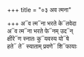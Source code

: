 +++
title = "०३ अव त्मना"

+++
अ᳓व त्म᳓ना भरते के᳓तवेदा  
अ᳓व त्म᳓ना भरते फे᳓नम् उद᳓न्  
क्षीरे᳓ण स्नातः कु᳓यवस्य यो᳓षे  
हते᳓ ते᳓ स्याताम् प्रवणे᳓ शि᳓फायाः
